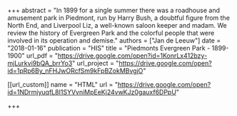 +++
abstract = "In 1899 for a single summer there was a roadhouse and amusement park in Piedmont, run by Harry Bush, a doubtful figure from the North End, and Liverpool Liz, a well-known saloon keeper and madam. We
review the history of Evergreen Park and the colorful people that were involved in its operation and demise."
authors = ["Jan de Leeuw"]
date = "2018-01-16"
publication = "HIS"
title = "Piedmonts Evergreen Park - 1899-1900"
url_pdf = "https://drive.google.com/open?id=1KonrLx412bzy-mjLurkvi9bQA_brrYo3"
url_project = "https://drive.google.com/open?id=1pRp6By_nFHJwORcfSm9kFpBZokMBvgjO"


[[url_custom]]
name = "HTML"
url = "https://drive.google.com/open?id=1NDrmjyuqfL8I1SYVvniMpEeKj24vwKJz0gauxf6DPpU"

+++

